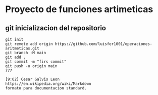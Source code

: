 # Proyecto de funciones artimeticas

## git inicializacion del repositorio
```
git init 
git remote add origin https://github.com/luisfer1001/operaciones-aritmeticas.git
git branch -M main
git add .
git commit -m "firs commit"
git push -u origin main
777

[9:02] Cesar Galvis Leon
https://en.wikipedia.org/wiki/Markdown
formato para documentacion standard.


```